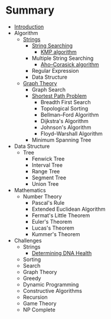 # Summary

* [Introduction](README.md)
* Algorithm
  * [Strings](Algorithms/Strings/README.md)
    * [String Searching](Algorithms/Strings/string_searching/README.md)
      * [KMP algorithm](Algorithms/Strings/string_searching/kmp_algorithm.md)
    * Multiple String Searching
      * [Aho–Corasick algorithm](Algorithms/Strings/multiple_string_searching/aho_corasick_algorithm.md)
    * Regular Expression
    * Data Structure
  * [Graph Theory](Algorithms/GraphTheory/README.md)
    * Graph Search
    * [Shortest Path Problem](Algorithms/GraphTheory/shortest_path_problem/README.md)
      * Breadth First Search
      * Topological Sorting
      * Bellman–Ford Algorithm
      * Dijkstra's Algorithm
      * Johnson's Algorithm
      * Floyd–Warshall Algorithm
    * Minimum Spanning Tree
* Data Structure
  * Tree
    * Fenwick Tree
    * Interval Tree
    * Range Tree
    * Segment Tree
    * Union Tree
* Mathematics
  * Number Theory
    * Pascal's Rule
    * Extended Euclidean Algorithm
    * Fermat's Little Theorem
    * Euler's Theorem
    * Lucas's Theorem
    * Kummer's Theorem
* Challenges
  * Strings 
    * [Determining DNA Health](Challenges/Strings/determining_dna_health.md)
  * Sorting
  * Search
  * Graph Theory
  * Greedy
  * Dynamic Programming
  * Constructive Algorithms
  * Recursion
  * Game Theory
  * NP Complete
